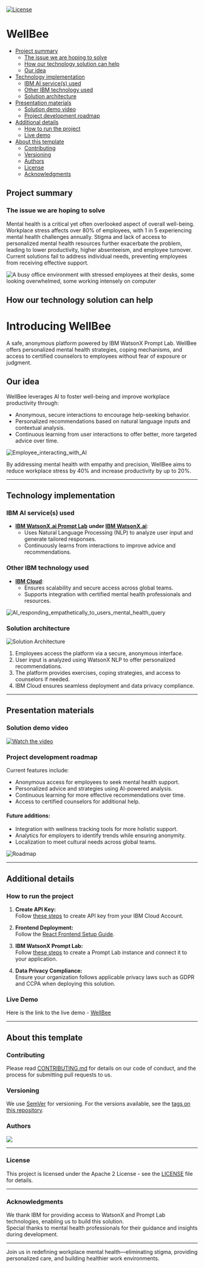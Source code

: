 [![License](https://img.shields.io/badge/License-Apache2-blue.svg)](https://www.apache.org/licenses/LICENSE-2.0)

# WellBee  

- [Project summary](#project-summary)  
  - [The issue we are hoping to solve](#the-issue-we-are-hoping-to-solve)  
  - [How our technology solution can help](#how-our-technology-solution-can-help)  
  - [Our idea](#our-idea)  
- [Technology implementation](#technology-implementation)  
  - [IBM AI service(s) used](#ibm-ai-services-used)  
  - [Other IBM technology used](#other-ibm-technology-used)  
  - [Solution architecture](#solution-architecture)  
- [Presentation materials](#presentation-materials)  
  - [Solution demo video](#solution-demo-video)  
  - [Project development roadmap](#project-development-roadmap)  
- [Additional details](#additional-details)  
  - [How to run the project](#how-to-run-the-project)  
  - [Live demo](#live-demo)  
- [About this template](#about-this-template)  
  - [Contributing](#contributing)  
  - [Versioning](#versioning)  
  - [Authors](#authors)  
  - [License](#license)  
  - [Acknowledgments](#acknowledgments)  

## Project summary  

### The issue we are hoping to solve  

Mental health is a critical yet often overlooked aspect of overall well-being. Workplace stress affects over 80% of employees, with 1 in 5 experiencing mental health challenges annually. Stigma and lack of access to personalized mental health resources further exacerbate the problem, leading to lower productivity, higher absenteeism, and employee turnover. Current solutions fail to address individual needs, preventing employees from receiving effective support. 

![A busy office environment with stressed employees at their desks, some looking overwhelmed, some working intensely on computer](images/stressed_employees.webp)   

## How our technology solution can help  

# Introducing **WellBee**
A safe, anonymous platform powered by IBM WatsonX Prompt Lab. WellBee offers personalized mental health strategies, coping mechanisms, and access to certified counselors to employees without fear of exposure or judgment.  

## Our idea  

WellBee leverages AI to foster well-being and improve workplace productivity through:  
- Anonymous, secure interactions to encourage help-seeking behavior.  
- Personalized recommendations based on natural language inputs and contextual analysis.  
- Continuous learning from user interactions to offer better, more targeted advice over time.

![Employee_interacting_with_AI](images/Employee_interacting_with_AI.webp)  

By addressing mental health with empathy and precision, WellBee aims to reduce workplace stress by 40% and increase productivity by up to 20%.  

---

## Technology implementation  

### IBM AI service(s) used  

- **[IBM WatsonX.ai Prompt Lab](https://www.ibm.com/docs/en/watsonx/saas?topic=solutions-prompt-lab)**  **under [IBM WatsonX.ai](https://www.ibm.com/watsonx)**:  
   - Uses Natural Language Processing (NLP) to analyze user input and generate tailored responses.  
   - Continuously learns from interactions to improve advice and recommendations.  

### Other IBM technology used  

- **[IBM Cloud](https://www.ibm.com/cloud)**:  
  - Ensures scalability and secure access across global teams.  
  - Supports integration with certified mental health professionals and resources.  

![AI_responding_empathetically_to_users_mental_health_query](images/AI_responding_empathetically_to_users_mental_health_query.webp) 

### Solution architecture  

![Solution Architecture](./images/Architecture.png)  

1. Employees access the platform via a secure, anonymous interface.  
2. User input is analyzed using WatsonX NLP to offer personalized recommendations.  
3. The platform provides exercises, coping strategies, and access to counselors if needed.  
4. IBM Cloud ensures seamless deployment and data privacy compliance.  

---

## Presentation materials  

### Solution demo video  
[![Watch the video](images/WellBee_thumbnail.jpeg)](https://youtu.be/eoymSXAhrY4?si=nyq_xh0Xy5REqlQU)

### Project development roadmap  

Current features include:  
- Anonymous access for employees to seek mental health support.  
- Personalized advice and strategies using AI-powered analysis.  
- Continuous learning for more effective recommendations over time.  
- Access to certified counselors for additional help.  

#### Future additions:  
- Integration with wellness tracking tools for more holistic support.  
- Analytics for employers to identify trends while ensuring anonymity.  
- Localization to meet cultural needs across global teams.  

![Roadmap](./images/WellBee-Roadmap.png)  

---

## Additional details  

### How to run the project  

1. **Create API Key:**  
   Follow [these steps](https://cloud.ibm.com/docs/account?topic=account-userapikey&interface=ui#create_user_key) to create API key from your IBM Cloud Account.

2. **Frontend Deployment:**  
   Follow the [React Frontend Setup Guide](Frontend/README.md).  

3. **IBM WatsonX Prompt Lab:**  
   Follow [these steps](https://www.ibm.com/docs/en/watsonx) to create a Prompt Lab instance and connect it to your application.  

4. **Data Privacy Compliance:**  
   Ensure your organization follows applicable privacy laws such as GDPR and CCPA when deploying this solution.  

### Live Demo  

Here is the link to the live demo - [WellBee](https://wellbeeai.netlify.app/)

---
## About this template

### Contributing

Please read [CONTRIBUTING.md](CONTRIBUTING.md) for details on our code of conduct, and the process for submitting pull requests to us.

### Versioning

We use [SemVer](http://semver.org/) for versioning. For the versions available, see the [tags on this repository](https://github.com/WellBeeAi/WellBeeAI/tags).

### Authors  

<a href="https://github.com/WellBee/WellBee/graphs/contributors">
  <img src="https://contributors-img.web.app/image?repo=WellBeeAi/WellBeeAI" />
</a>  

---

### License  

This project is licensed under the Apache 2 License - see the [LICENSE](LICENSE) file for details.  

---

### Acknowledgments  

We thank IBM for providing access to WatsonX and Prompt Lab technologies, enabling us to build this solution.  
Special thanks to mental health professionals for their guidance and insights during development.  

---

Join us in redefining workplace mental health—eliminating stigma, providing personalized care, and building healthier work environments.
